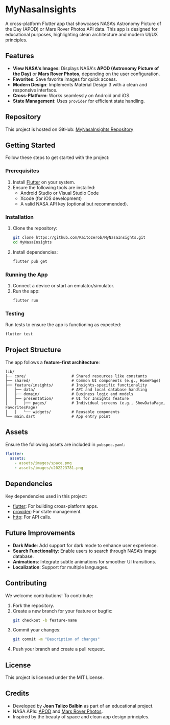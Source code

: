 # MyNasaInsights

A cross-platform Flutter app that showcases NASA’s Astronomy Picture of the Day (APOD) or Mars Rover Photos API data. This app is designed for educational purposes, highlighting clean architecture and modern UI/UX principles.

## Features
- **View NASA's Images**: Displays NASA's **APOD (Astronomy Picture of the Day)** or **Mars Rover Photos**, depending on the user configuration.
- **Favorites**: Save favorite images for quick access.
- **Modern Design**: Implements Material Design 3 with a clean and responsive interface.
- **Cross-Platform**: Works seamlessly on Android and iOS.
- **State Management**: Uses `provider` for efficient state handling.

## Repository
This project is hosted on GitHub:
[MyNasaInsights Repository](https://github.com/Kaitozerob/MyNasaInsights.git)

## Getting Started

Follow these steps to get started with the project:

### Prerequisites
1. Install [Flutter](https://flutter.dev/docs/get-started/install) on your system.
2. Ensure the following tools are installed:
    - Android Studio or Visual Studio Code
    - Xcode (for iOS development)
    - A valid NASA API key (optional but recommended).

### Installation
1. Clone the repository:
   ```bash
   git clone https://github.com/Kaitozerob/MyNasaInsights.git
   cd MyNasaInsights
   ```
2. Install dependencies:
   ```bash
   flutter pub get
   ```

### Running the App
1. Connect a device or start an emulator/simulator.
2. Run the app:
   ```bash
   flutter run
   ```

### Testing
Run tests to ensure the app is functioning as expected:
```bash
flutter test
```

## Project Structure
The app follows a **feature-first architecture**:
```
lib/
├── core/                    # Shared resources like constants
├── shared/                  # Common UI components (e.g., HomePage)
├── feature/insights/        # Insights-specific functionality
│   ├── data/                # API and local database handling
│   ├── domain/              # Business logic and models
│   ├── presentation/        # UI for Insights feature
│   │   ├── pages/           # Individual screens (e.g., ShowDataPage, FavoritesPage)
│   │   └── widgets/         # Reusable components
└── main.dart                # App entry point
```

## Assets
Ensure the following assets are included in `pubspec.yaml`:
```yaml
flutter:
  assets:
    - assets/images/space.png
    - assets/images/u202223781.png
```

## Dependencies
Key dependencies used in this project:
- [flutter](https://flutter.dev): For building cross-platform apps.
- [provider](https://pub.dev/packages/provider): For state management.
- [http](https://pub.dev/packages/http): For API calls.

## Future Improvements
- **Dark Mode**: Add support for dark mode to enhance user experience.
- **Search Functionality**: Enable users to search through NASA’s image database.
- **Animations**: Integrate subtle animations for smoother UI transitions.
- **Localization**: Support for multiple languages.

## Contributing
We welcome contributions! To contribute:
1. Fork the repository.
2. Create a new branch for your feature or bugfix:
   ```bash
   git checkout -b feature-name
   ```
3. Commit your changes:
   ```bash
   git commit -m "Description of changes"
   ```
4. Push your branch and create a pull request.

## License
This project is licensed under the MIT License.

## Credits
- Developed by **Joan Talizo Balbin** as part of an educational project.
- NASA APIs: [APOD](https://api.nasa.gov/) and [Mars Rover Photos](https://api.nasa.gov/).
- Inspired by the beauty of space and clean app design principles.
